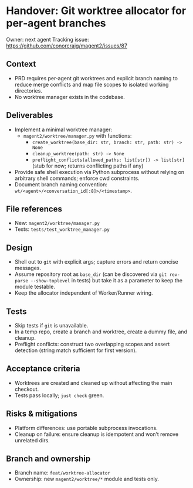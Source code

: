 # Handover: Git worktree allocator for per‑agent branches

Owner: next agent
Tracking issue: <https://github.com/conorcraig/magent2/issues/87>

## Context

- PRD requires per‑agent git worktrees and explicit branch naming to reduce merge conflicts and map file scopes to isolated working directories.
- No worktree manager exists in the codebase.

## Deliverables

- Implement a minimal worktree manager:
  - `magent2/worktree/manager.py` with functions:
    - `create_worktree(base_dir: str, branch: str, path: str) -> None`
    - `cleanup_worktree(path: str) -> None`
    - `preflight_conflicts(allowed_paths: list[str]) -> list[str]` (stub for now; returns conflicting paths if any)
- Provide safe shell execution via Python subprocess without relying on arbitrary shell commands; enforce cwd constraints.
- Document branch naming convention: `wt/<agent>/<conversation_id[:8]>/<timestamp>`.

## File references

- New: `magent2/worktree/manager.py`
- Tests: `tests/test_worktree_manager.py`

## Design

- Shell out to `git` with explicit args; capture errors and return concise messages.
- Assume repository root as `base_dir` (can be discovered via `git rev-parse --show-toplevel` in tests) but take it as a parameter to keep the module testable.
- Keep the allocator independent of Worker/Runner wiring.

## Tests

- Skip tests if `git` is unavailable.
- In a temp repo, create a branch and worktree, create a dummy file, and cleanup.
- Preflight conflicts: construct two overlapping scopes and assert detection (string match sufficient for first version).

## Acceptance criteria

- Worktrees are created and cleaned up without affecting the main checkout.
- Tests pass locally; `just check` green.

## Risks & mitigations

- Platform differences: use portable subprocess invocations.
- Cleanup on failure: ensure cleanup is idempotent and won’t remove unrelated dirs.

## Branch and ownership

- Branch name: `feat/worktree-allocator`
- Ownership: new `magent2/worktree/*` module and tests only.
